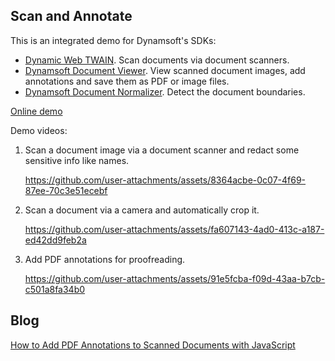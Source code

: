 ## Scan and Annotate

This is an integrated demo for Dynamsoft's SDKs:

* [Dynamic Web TWAIN](https://www.dynamsoft.com/web-twain/overview/). Scan documents via document scanners.
* [Dynamsoft Document Viewer](https://www.dynamsoft.com/document-viewer/docs/introduction/index.html). View scanned document images, add annotations and save them as PDF or image files.
* [Dynamsoft Document Normalizer](https://www.dynamsoft.com/document-normalizer/overview/). Detect the document boundaries.

[Online demo](https://tony-xlh.github.io/document-viewer-samples/scan-and-annotate/index.html)

Demo videos:

1. Scan a document image via a document scanner and redact some sensitive info like names.

    https://github.com/user-attachments/assets/8364acbe-0c07-4f69-87ee-70c3e51ecebf

2. Scan a document via a camera and automatically crop it.

    https://github.com/user-attachments/assets/fa607143-4ad0-413c-a187-ed42dd9feb2a

3. Add PDF annotations for proofreading.

    https://github.com/user-attachments/assets/91e5fcba-f09d-43aa-b7cb-c501a8fa34b0


## Blog

[How to Add PDF Annotations to Scanned Documents with JavaScript](https://www.dynamsoft.com/codepool/pdf-annotations-scanned-document-javascript.html)
